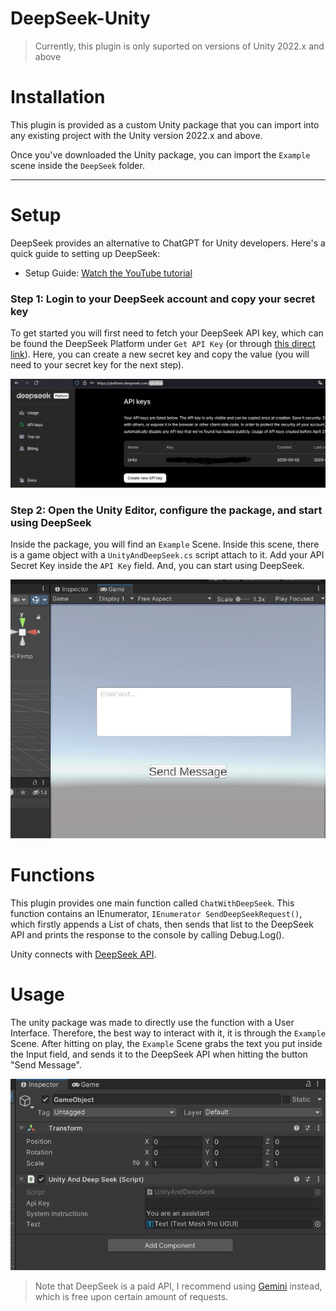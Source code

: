 # DeepSeek-Unity
> Currently, this plugin is only suported on versions of Unity 2022.x and above

# Installation

This plugin is provided as a custom Unity package that you can import into any existing project with the Unity version 2022.x and above.

Once you've downloaded the Unity package, you can import the `Example` scene inside the `DeepSeek` folder. 

---

# Setup

DeepSeek provides an alternative to ChatGPT for Unity developers. Here's a quick guide to setting up DeepSeek:

- Setup Guide: [Watch the YouTube tutorial](https://www.youtube.com/watch?v=Z6MFqIzOHK0&ab_channel=UnityGameStudio)


### Step 1: Login to your DeepSeek account and copy your secret key
To get started you will first need to fetch your DeepSeek API key, which can be found the DeepSeek Platform under `Get API Key` (or through [this direct link](https://platform.deepseek.com/api_keys)). Here, you can create a new secret key and copy the value (you will need to your secret key for the next step).

![](/Images/Screenshot1.JPG)

### Step 2: Open the Unity Editor, configure the package, and start using DeepSeek
Inside the package, you will find an `Example` Scene. Inside this scene, there is a game object with a `UnityAndDeepSeek.cs` script attach to it. Add your API Secret Key inside the `API Key` field. And, you can start using DeepSeek.

![](/Images/Screenshot3.JPG)


# Functions

This plugin provides one main function called `ChatWithDeepSeek`. This function contains an IEnumerator, `IEnumerator SendDeepSeekRequest()`, which firstly appends a List of chats, then sends that list to the DeepSeek API and prints the response to the console by calling Debug.Log().

Unity connects with [DeepSeek API](https://api.deepseek.com/chat/completions). 


# Usage
The unity package was made to directly use the function with a User Interface. Therefore, the best way to interact with it, it is through the `Example` Scene. After hitting on play, the `Example` Scene grabs the text you put inside the Input field, and sends it to the DeepSeek API when hitting the button "Send Message". 

![](/Images/Screenshot2.JPG)


> Note that DeepSeek is a paid API, I recommend using [Gemini](https://github.com/UnityGameStudio/Gemini-Unity-Package) instead, which is free upon certain amount of requests.
